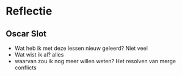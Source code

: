 # Reflectie
## Oscar Slot
- Wat heb ik met deze lessen nieuw geleerd?
Niet veel
- Wat wist ik al?
alles
- waarvan zou ik nog meer willen weten?
Het resolven van merge conflicts
